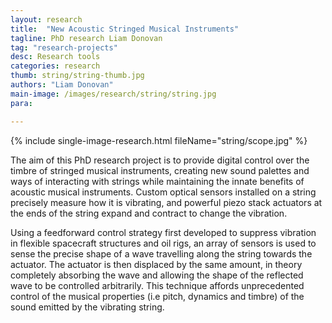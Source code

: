 ```yaml
---
layout: research
title:  "New Acoustic Stringed Musical Instruments"
tagline: PhD research Liam Donovan
tag: "research-projects"
desc: Research tools
categories: research
thumb: string/string-thumb.jpg
authors: "Liam Donovan"
main-image: /images/research/string/string.jpg
para:

---
```


{% include single-image-research.html fileName="string/scope.jpg" %}

The aim of this PhD research project is to provide digital control over the timbre of stringed musical instruments, creating new sound palettes and ways of interacting with strings while maintaining the innate benefits of acoustic musical instruments. 
Custom optical sensors installed on a string precisely measure how it is vibrating, and powerful piezo stack actuators at the ends of the string expand and contract to change the vibration.

Using a feedforward control strategy first developed to suppress vibration in flexible spacecraft structures and oil rigs, an array of sensors is used to sense the precise shape of a wave travelling along the string towards the actuator. The actuator is then displaced by the same amount, in theory completely absorbing the wave and allowing the shape of the reflected wave to be controlled arbitrarily. This technique affords unprecedented control of the musical properties (i.e pitch, dynamics and timbre) of the sound emitted by the vibrating string.

